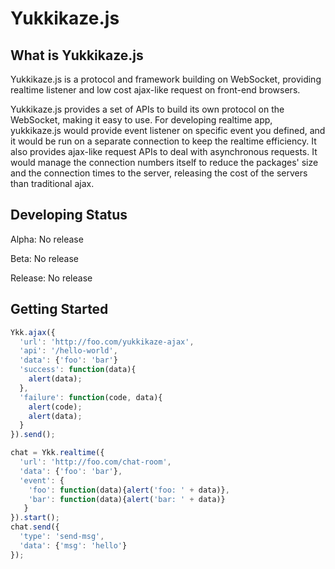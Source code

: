 # Yukkikaze.js

## What is Yukkikaze.js
Yukkikaze.js is a protocol and framework building on WebSocket, providing realtime listener and low cost ajax-like request on front-end browsers.

Yukkikaze.js provides a set of APIs to build its own protocol on the WebSocket, making it easy to use. For developing realtime app, yukkikaze.js would provide event listener on specific event you defined, and it would be run on a separate connection to keep the realtime efficiency. It also provides ajax-like request APIs to deal with asynchronous requests. It would manage the connection numbers itself to reduce the packages' size and the connection times to the server, releasing the cost of the servers than traditional ajax.

## Developing Status

Alpha: No release

Beta: No release

Release: No release

## Getting Started

```javascript
Ykk.ajax({
  'url': 'http://foo.com/yukkikaze-ajax',
  'api': '/hello-world',
  'data': {'foo': 'bar'}
  'success': function(data){
    alert(data);
  },
  'failure': function(code, data){
    alert(code);
    alert(data);
  }
}).send();
```

```javascript
chat = Ykk.realtime({
  'url': 'http://foo.com/chat-room',
  'data': {'foo': 'bar'},
  'event': {
    'foo': function(data){alert('foo: ' + data)},
    'bar': function(data){alert('bar: ' + data)}
   }
}).start();
chat.send({
  'type': 'send-msg',
  'data': {'msg': 'hello'}
});
```

